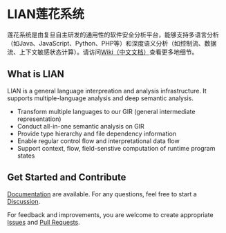 # LIAN莲花系统

莲花系统是由复旦自主研发的通用性的软件安全分析平台，能够支持多语言分析（如Java、JavaScript、Python、PHP等）和深度语义分析（如控制流、数据流、上下文敏感状态计算）。请访问[Wiki（中文文档）](https://gitee.com/fdu-ssr/lian/wikis/pages)查看更多地细节。


## What is LIAN
LIAN is a general language interpreation and analysis infrastructure. It supports multiple-language analysis and deep semantic analysis. 

- Transform multiple languages to our GIR (general intermediate representation)
- Conduct all-in-one semantic analysis on GIR
- Provide type hierarchy and file dependency information
- Enable regular control flow and interpretational data flow
- Support context, flow, field-senstive computation of runtime program states

## Get Started and Contribute

[Documentation](https://yang-guangliang.github.io/lian/en) are available. For any questions, feel free to start a [Discussion](https://github.com/yang-guangliang/lian/discussions).

For feedback and improvements, you are welcome to create appropriate [Issues](https://github.com/yang-guangliang/lian/issues) and [Pull Requests](https://github.com/yang-guangliang/lian/pulls).

